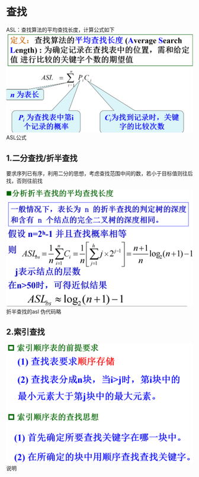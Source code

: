 # 查找
ASL：查找算法的平均查找长度，计算公式如下![输入图片说明](/imgs/2025-06-14/m11GnljL3oW8sTGL.png)ASL公式
## 1.二分查找/折半查找
要求序列已有序，利用二分的思想，考虑查找范围中间的数，若小于目标值则往后找，否则往前找

![输入图片说明](/imgs/2025-06-14/u564RlRf8aNhVe2t.png)折半查找的asl
伪代码略
## 2.索引查找
![输入图片说明](/imgs/2025-06-14/mM0XXXkesEmKPfHU.png)说明
<!--stackedit_data:
eyJoaXN0b3J5IjpbMTQxNDYwNDM4OF19
-->
